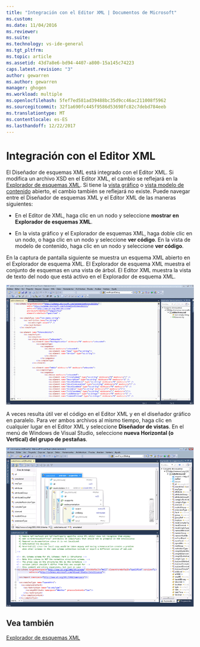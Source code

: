 ```yaml
---
title: "Integración con el Editor XML | Documentos de Microsoft"
ms.custom: 
ms.date: 11/04/2016
ms.reviewer: 
ms.suite: 
ms.technology: vs-ide-general
ms.tgt_pltfrm: 
ms.topic: article
ms.assetid: 43d7a8e6-bd94-4407-a800-15a145c74223
caps.latest.revision: "3"
author: gewarren
ms.author: gewarren
manager: ghogen
ms.workload: multiple
ms.openlocfilehash: 5fef7ed581ad39488bc35d9cc46ac211008f5962
ms.sourcegitcommit: 32f1a690fc445f9586d53698fc82c7debd784eeb
ms.translationtype: MT
ms.contentlocale: es-ES
ms.lasthandoff: 12/22/2017
---
```

# <a name="integration-with-xml-editor"></a>Integración con el Editor XML
El Diseñador de esquemas XML está integrado con el Editor XML. Si modifica un archivo XSD en el Editor XML, el cambio se reflejará en la [Explorador de esquemas XML](../xml-tools/xml-schema-explorer.md). Si tiene la [vista gráfico](../xml-tools/graph-view.md) o [vista modelo de contenido](../xml-tools/content-model-view.md) abierto, el cambio también se reflejará no existe. Puede navegar entre el Diseñador de esquemas XML y el Editor XML de las maneras siguientes:  
  
-   En el Editor de XML, haga clic en un nodo y seleccione **mostrar en Explorador de esquemas XML**.  
  
-   En la vista gráfico y el Explorador de esquemas XML, haga doble clic en un nodo, o haga clic en un nodo y seleccione **ver código**. En la vista de modelo de contenido, haga clic en un nodo y seleccione **ver código**.  
  
En la captura de pantalla siguiente se muestra un esquema XML abierto en el Explorador de esquema XML. El Explorador de esquema XML muestra el conjunto de esquemas en una vista de árbol. El Editor XML muestra la vista de texto del nodo que está activo en el Explorador de esquema XML.  
  
![XSDDesignerWithXMLEditor](../xml-tools/media/xsddesignerwithxmleditor.gif "XSDDesignerWithXMLEditor")  
  
A veces resulta útil ver el código en el Editor XML y en el diseñador gráfico en paralelo. Para ver ambos archivos al mismo tiempo, haga clic en cualquier lugar en el Editor XML y seleccione **Diseñador de vistas**. En el menú de Windows de Visual Studio, seleccione **nueva Horizontal (o Vertical) del grupo de pestañas**.  
  
![XSDDesignerWithXMLEditorAndCMV](../xml-tools/media/xsddesignerwithxmleditorandcmv.gif "XSDDesignerWithXMLEditorAndCMV")  
  
## <a name="see-also"></a>Vea también  
 [Explorador de esquemas XML](../xml-tools/xml-schema-explorer.md)